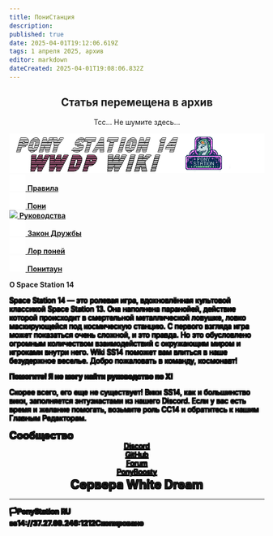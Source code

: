 ```yaml
---
title: ПониСтанция
description: 
published: true
date: 2025-04-01T19:12:06.619Z
tags: 1 апреля 2025, архив
editor: markdown
dateCreated: 2025-04-01T19:08:06.832Z
---
```


<center>
<div class="warning-banner">
  <h2> Статья перемещена в архив  </h2>
  <p>Тсс... Не шумите здесь...</p><p>
</div>
</center>


<div class="">
        <div class="flex page-col-content xs12 lg9 xl10 order-xs1">
          <div class="contents">
            <div>
              <center>
                <img src="/wwdpwikilogopony.png" class="try-cock">
              </center>
              <div class="maincontainer">
                <div class="buttoncontainer">
                  <!--<div>
                    <a href="/beginnersguide" class="icon-link is-internal-link is-valid-page">
                      <img src="https://wiki.ss14.su/main_page_icons/forbeginners_icon.png">
                      <b>Новичкам</b>
                    </a>
                  </div>-->
                  <div>
                    <a href="/ponystation/rules" class="icon-link is-internal-link is-valid-page">
                      <img src="/p4.png">
                      <b>Правила</b>
                    </a>
                  </div>
                  <div>
                    <a href="/ponystation/roles" class="icon-link is-internal-link is-valid-page">
                      <img src="/p3.png">
                      <b>Пони</b>
                    </a>
                  </div>
                  <div>
                    <a href="/guides" class="icon-link is-internal-link is-valid-page">
                      <img src="https://wiki.ss14.su/main_page_icons/guides_icon.png">
                      <b>Руководства</b>
                    </a>
                  </div>
                  <div>
                    <a href="https://wiki.wwdp.ee/ru/ponystation/ponylaw" class="icon-link is-internal-link is-valid-page">
                      <img src="/p1.png">
                      <b>Закон Дружбы</b>
                    </a>
                  </div>
                  <!--<div>
                    <a href="/gamemodes" class="icon-link is-internal-link is-valid-page">
                      <img src="https://wiki.ss14.su/main_page_icons/gamemodes_icon.png">
                      <b>Игровые режимы</b>
                    </a>
                  </div>-->
                  <div>
                    <a href="/ponystation/backstory" class="icon-link is-internal-link is-valid-page">
                      <img src="/p2.png">
                      <b>Лор поней</b>
                    </a>
                  </div>
                  <div>
                    <a href="/ponystation/maps" class="icon-link is-external-link">
                      <img src="/p5.png">
                      <b>Понитаун</b>
                    </a>
                  </div>
                </div>
                <div class="communitycontainer">
                  <div class="communitydesc">
                    <p>
                      <strong>О Space Station 14</strong>
                    </p>
                   <p style="text-shadow: -1px -1px 0 black, 1px -1px 0 black, -1px 1px 0 black, 1px 1px 0 black;">Space Station 14 — это ролевая игра, вдохновлённая культовой классикой Space Station 13. Она наполнена паранойей, действие которой происходит в смертельной металлической ловушке, ловко маскирующейся под космическую станцию. С первого взгляда игра может показаться очень сложной, и это правда. Но это обусловлено огромным количеством взаимодействий с окружающим миром и игроками внутри него. Wiki SS14 поможет вам влиться в наше безудержное веселье. Добро пожаловать в команду, космонавт!</p>
                  </div>
                  <div class="communitydesc">
                    <p style="text-shadow: -1px -1px 0 black, 1px -1px 0 black, -1px 1px 0 black, 1px 1px 0 black;">
                      <strong>Помогите! Я не могу найти руководство по X!</strong>
                    </p>
                    <p style="text-shadow: -1px -1px 0 black, 1px -1px 0 black, -1px 1px 0 black, 1px 1px 0 black;">Скорее всего, его еще не существует! Вики SS14, как и большинство вики, заполняется энтузиастами из нашего Discord. Если у вас есть время и желание помогать, возьмите роль СС14 и обратитесь к нашим Главным Редакторам.</p>
                  </div>
                  <div class="communitydesc" style="padding-bottom: 2px; width: 100%; text-shadow: -1px -1px 0 black, 1px -1px 0 black, -1px 1px 0 black, 1px 1px 0 black;">
                    <p style="font-size: 20px; padding: 0px; margin: 0px;">
                      <strong>Сообщество</strong>
                    </p>
                    <center>
                      <div class="community-div-flex">
                        <a class="fredoka-font" href="https://discord.gg/avwXNAsBgu" class="community-link is-external-link">
                      <div class="community-element">
                        Discord
                      </div>
                        </a>
                        <a class="fredoka-font" href="https://github.com/WWhiteDreamProject/wwdpublic" class="community-link is-external-link">
 											<div class="community-element">
												GitHub
                      </div>
                        </a>
                        <div class="new-string"></div>
                        <a class="fredoka-font" href="https://forum.wwdp.ee/" class="community-link is-external-link">
                      <div class="community-element">
                        Forum
                      </div>
                        </a>
                      <a class="fredoka-font" href="https://boosty.to/ponystation" class="community-link is-external-link"><div class="community-element">
                        PonyBoosty
                      </div>
                        </a>
                      </div>
                    </center>
                  </div>
                </div>
              </div>
              <div></div>
              <!--<div class="multiversecont">
                <p>
                  <strong>Multiverse</strong>
                </p>
                <p>Впервые на нашем сервере? Для того, чтобы начать своё погружение в удивительный мир космической станции, прочитайте как начать играть с нами на <a href="" class="is-external-link" style="text-decoration: none!important;">сайте, которого пока нет.</a></p>
              </div>-->
<center><b style="text-shadow: -1px -1px 0 black, 1px -1px 0 black, -1px 1px 0 black, 1px 1px 0 black;"><font size="5">Сервера White Dream</font><b></center>
              <div></div>
              <hr>
              <div class="containerextra">
                <div class="servermenu">
                  <div style="text-shadow: -1px -1px 0 black, 1px -1px 0 black, -1px 1px 0 black, 1px 1px 0 black;">🏳️PonyStation RU</div>
                  <div>
                    <a class="is-external-link-r"><span id="copy">ss14://37.27.69.246:1212<span id="opov-copy">Скопировано</span></span></a>
                  </div>
                </div>
            <!--  До лучших времен...  <div class="servermenu">
                  <div>🏳️Wyrm EN</div>
                  <div>
                    <a class="is-external-link-r"><span id="copy">ss14://213.145.86.186:1212</span><span id="opov-copy">Скопировано</span></a>
                  </div>
                </div> -->